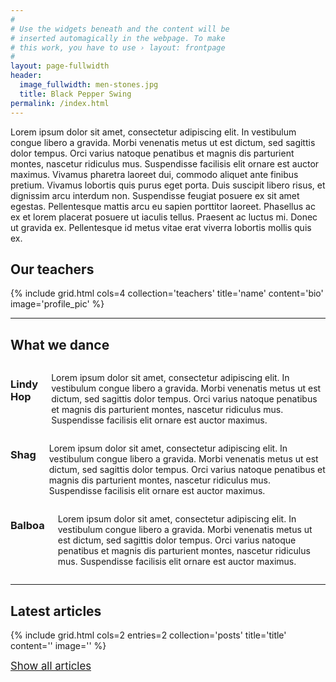 ```yaml
---
#
# Use the widgets beneath and the content will be
# inserted automagically in the webpage. To make
# this work, you have to use › layout: frontpage
#
layout: page-fullwidth
header:
  image_fullwidth: men-stones.jpg
  title: Black Pepper Swing
permalink: /index.html
---
```



Lorem ipsum dolor sit amet, consectetur adipiscing elit. In vestibulum congue libero a gravida. Morbi venenatis metus ut est dictum, sed sagittis dolor tempus. Orci varius natoque penatibus et magnis dis parturient montes, nascetur ridiculus mus. Suspendisse facilisis elit ornare est auctor maximus.
Vivamus pharetra laoreet dui, commodo aliquet ante finibus pretium. Vivamus lobortis quis purus eget porta. Duis suscipit libero risus, et dignissim arcu interdum non. Suspendisse feugiat posuere ex sit amet egestas. Pellentesque mattis arcu eu sapien porttitor laoreet. Phasellus ac ex et lorem placerat posuere ut iaculis tellus. Praesent ac luctus mi. Donec ut gravida ex. Pellentesque id metus vitae erat viverra lobortis mollis quis ex. 

## Our teachers

{% include grid.html cols=4 collection='teachers' title='name' content='bio' image='profile_pic' %}

---

## What we dance
<div class="row">
  <div class="large-4 columns">
    <h3>Lindy Hop</h3>
    <p>Lorem ipsum dolor sit amet, consectetur adipiscing elit. In vestibulum congue libero a gravida. Morbi venenatis metus ut est dictum, sed sagittis dolor tempus. Orci varius natoque penatibus et magnis dis parturient montes, nascetur ridiculus mus. Suspendisse facilisis elit ornare est auctor maximus.</p>
  </div>
  <div class="large-4 columns">
    <h3>Shag</h3>
    <p>Lorem ipsum dolor sit amet, consectetur adipiscing elit. In vestibulum congue libero a gravida. Morbi venenatis metus ut est dictum, sed sagittis dolor tempus. Orci varius natoque penatibus et magnis dis parturient montes, nascetur ridiculus mus. Suspendisse facilisis elit ornare est auctor maximus.</p>
  </div>
  <div class="large-4 columns">
    <h3>Balboa</h3>
    <p>Lorem ipsum dolor sit amet, consectetur adipiscing elit. In vestibulum congue libero a gravida. Morbi venenatis metus ut est dictum, sed sagittis dolor tempus. Orci varius natoque penatibus et magnis dis parturient montes, nascetur ridiculus mus. Suspendisse facilisis elit ornare est auctor maximus.</p>
  </div>
</div>

---

## Latest articles

{% include grid.html cols=2 entries=2 collection='posts' title='title' content='' image='' %}
<div class="text-center">
  <a href="blog"><big>Show all articles</big></a>
</div>
